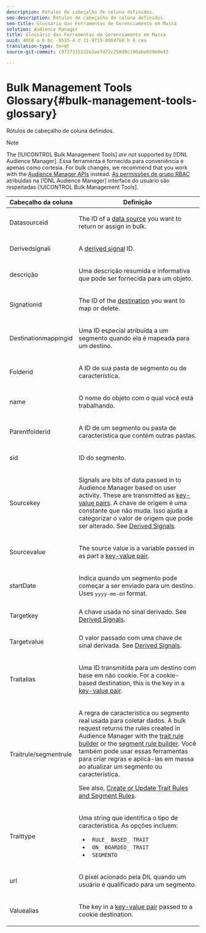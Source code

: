 ```yaml
---
description: Rótulos de cabeçalho de coluna definidos.
seo-description: Rótulos de cabeçalho de coluna definidos.
seo-title: Glossário das Ferramentas de Gerenciamento em Massa
solution: Audience Manager
title: Glossário das Ferramentas de Gerenciamento em Massa
uuid: 4658 a 6 bc -9515-4 d 31-9715-0084760 b 0 cea
translation-type: tm+mt
source-git-commit: c9737315132e2ae7d72c250d8c196abe8d9e0e43

---
```



# Bulk Management Tools Glossary{#bulk-management-tools-glossary}

Rótulos de cabeçalho de coluna definidos.

<!-- 

<p>r_bulk_glossary.xml </p>

 -->

>[!NOTE]
>
>The [!UICONTROL Bulk Management Tools] *are not* supported by [!DNL Audience Manager]. Essa ferramenta é fornecida para conveniência e apenas como cortesia. For bulk changes, we recommend that you work with the [Audience Manager APIs](../../api/rest-api-main/aam-api-getting-started.md) instead. [As permissões de grupo RBAC](../../features/administration/administration-overview.md) atribuídas na [!DNL Audience Manager] interface do usuário são respeitadas [!UICONTROL Bulk Management Tools].

<table id="table_2C2BC2FB3EFC443C9A5AE18EFC6FABFD"> 
 <thead> 
  <tr> 
   <th colname="col1" class="entry"> Cabeçalho da coluna </th> 
   <th colname="col2" class="entry"> Definição </th> 
  </tr> 
 </thead>
 <tbody> 
  <tr> 
   <td colname="col1"> <p> <span class="term"> Datasourceid</span> </p> </td> 
   <td colname="col2"> <p>The ID of a <a href="../../features/datasources-list-and-settings.md#data-sources-list-and-settings"> data source</a> you want to return or assign in bulk. </p> </td> 
  </tr> 
  <tr> 
   <td colname="col1"> <p> <span class="term"> Derivedsignali</span> </p> </td> 
   <td colname="col2"> <p>A <a href="../../features/derived-signals.md"> derived signal</a> ID. </p> </td> 
  </tr> 
  <tr> 
   <td colname="col1"> <p> <span class="term"> descrição</span> </p> </td> 
   <td colname="col2"> <p>Uma descrição resumida e informativa que pode ser fornecida para um objeto. </p> </td> 
  </tr> 
  <tr> 
   <td colname="col1"> <p> <span class="term"> Signationid</span> </p> </td> 
   <td colname="col2"> <p>The ID of the <a href="../../features/destinations/destinations.md"> destination</a> you want to map or delete. </p> </td> 
  </tr> 
  <tr> 
   <td colname="col1"> <p> <span class="term"> Destinationmappingid</span> </p> </td> 
   <td colname="col2"> <p>Uma ID especial atribuída a um segmento quando ela é mapeada para um destino. </p> </td> 
  </tr> 
  <tr> 
   <td colname="col1"> <p> <span class="term"> Folderid</span> </p> </td> 
   <td colname="col2"> <p>A ID de sua pasta de segmento ou de característica. </p> </td> 
  </tr> 
  <tr> 
   <td colname="col1"> <p> <span class="term"> name</span> </p> </td> 
   <td colname="col2"> <p>O nome do objeto com o qual você está trabalhando. </p> </td> 
  </tr> 
  <tr> 
   <td colname="col1"> <p> <span class="term"> Parentfolderid</span> </p> </td> 
   <td colname="col2"> <p>A ID de um segmento ou pasta de característica que contém outras pastas. </p> </td> 
  </tr> 
  <tr> 
   <td colname="col1"> <p> <span class="term"> sid</span> </p> </td> 
   <td colname="col2"> <p>ID do segmento. </p> </td> 
  </tr> 
  <tr> 
   <td colname="col1"> <p> <span class="term"> Sourcekey</span> </p> </td> 
   <td colname="col2"> <p>Signals are bits of data passed in to <span class="keyword"> Audience Manager</span> based on user activity. These are transmitted as <a href="../../reference/key-value-pairs-explained.md"> key-value pairs</a>. A chave de origem é uma constante que não muda. Isso ajuda a categorizar o valor de origem que pode ser alterado. See <a href="../../features/derived-signals.md"> Derived Signals</a>. </p> </td> 
  </tr> 
  <tr> 
   <td colname="col1"> <p> <span class="term"> Sourcevalue</span> </p> </td> 
   <td colname="col2"> <p>The source value is a variable passed in as part a <a href="../../reference/key-value-pairs-explained.md"> key-value pair</a>. </p> </td> 
  </tr> 
  <tr> 
   <td colname="col1"> <p> <span class="term"> startDate</span> </p> </td> 
   <td colname="col2"> <p>Indica quando um segmento pode começar a ser enviado para um destino. Uses <tt>yyyy-mm-dd</tt> format. </p> </td> 
  </tr> 
  <tr> 
   <td colname="col1"> <p> <span class="term"> Targetkey</span> </p> </td> 
   <td colname="col2">A chave usada no sinal derivado. See <a href="../../features/derived-signals.md"> Derived Signals</a>. </td> 
  </tr> 
  <tr> 
   <td colname="col1"> <p> <span class="term"> Targetvalue</span> </p> </td> 
   <td colname="col2"> <p>O valor passado com uma chave de sinal derivada. See <a href="../../features/derived-signals.md"> Derived Signals</a>. </p> </td> 
  </tr> 
  <tr> 
   <td colname="col1"> <p> <span class="term"> Traitalias</span> </p> </td> 
   <td colname="col2"> <p>Uma ID transmitida para um destino com base em não cookie. For a cookie-based destination, this is the key in a <a href="../../reference/key-value-pairs-explained.md"> key-value pair</a>. </p> </td> 
  </tr> 
  <tr> 
   <td colname="col1"> <p> <span class="term"> Traitrule/segmentrule</span> </p> </td> 
   <td colname="col2"> <p>A regra de característica ou segmento real usada para coletar dados. A bulk request returns the rules created in <span class="keyword"> Audience Manager</span> with the <a href="../../features/traits/about-trait-builder.md"> trait rule builder</a> or the <a href="../../features/segments/segment-builder.md"> segment rule builder</a>. Você também pode usar essas ferramentas para criar regras e aplicá-las em massa ao atualizar um segmento ou característica. </p> <p>See also, <a href="../../reference/bulk-management-tools/bulk-rules.md"> Create or Update Trait Rules and Segment Rules</a>. </p> </td> 
  </tr> 
  <tr> 
   <td colname="col1"> <p> <span class="term"> Traittype</span> </p> </td> 
   <td colname="col2"> <p>Uma string que identifica o tipo de característica. As opções incluem: </p> 
    <ul id="ul_AB5B4F87B14241DCBBE44B0B7BD4EF72"> 
     <li id="li_21F9412CDDC64FAA888C6542E284C436"> <code> RULE_ BASED_ TRAIT</code> </li> 
     <li id="li_5A5EA9A1EC5C45C991875EBBE7979A5A"> <code> ON_ BOARDED_ TRAIT </code> </li> 
     <li id="li_F38B58ADE3324E97A71E3F94F11945BE"> <code> SEGMENTO</code> </li> 
    </ul> </td> 
  </tr> 
  <tr> 
   <td colname="col1"> <p> <span class="term"> url</span> </p> </td> 
   <td colname="col2"> <p>O pixel acionado pela DIL quando um usuário é qualificado para um segmento. </p> </td> 
  </tr> 
  <tr> 
   <td colname="col1"> <p> <span class="term"> Valuealias</span> </p> </td> 
   <td colname="col2"> <p>The key in a <a href="../../reference/key-value-pairs-explained.md"> key-value pair</a> passed to a cookie destination. </p> </td> 
  </tr> 
 </tbody> 
</table>

